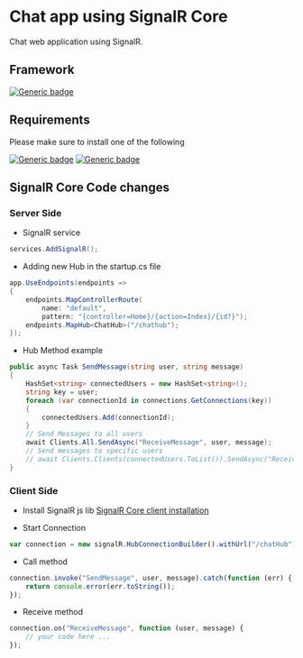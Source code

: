 # Chat app using SignalR Core

Chat web application using SignalR.

## Framework
[![Generic badge](https://img.shields.io/badge/.NET%20CORE-3.1-red.svg)](https://shields.io/)

## Requirements

Please make sure to install one of the following

[![Generic badge](https://img.shields.io/badge/SDK-Download-blue.svg)](https://download.visualstudio.microsoft.com/download/pr/9f010da2-d510-4271-8dcc-ad92b8b9b767/d2dd394046c20e0563ce5c45c356653f/dotnet-runtime-3.1.0-win-x64.exe
)
[![Generic badge](https://img.shields.io/badge/RUNTIME-Download-blue.svg)](https://download.visualstudio.microsoft.com/download/pr/639f7cfa-84f8-48e8-b6c9-82634314e28f/8eb04e1b5f34df0c840c1bffa363c101/dotnet-sdk-3.1.100-win-x64.exe
)

## SignalR Core Code changes
### Server Side
- SignalR service
```csharp
services.AddSignalR();
```
- Adding new Hub in the startup.cs file
```csharp
app.UseEndpoints(endpoints =>
{
    endpoints.MapControllerRoute(
        name: "default",
        pattern: "{controller=Home}/{action=Index}/{id?}");
    endpoints.MapHub<ChatHub>("/chathub");
});
```
- Hub Method example
```csharp
public async Task SendMessage(string user, string message)
{
    HashSet<string> connectedUsers = new HashSet<string>();
    string key = user;
    foreach (var connectionId in connections.GetConnections(key))
    {
        connectedUsers.Add(connectionId);
    }
    // Send Messages to all users
    await Clients.All.SendAsync("ReceiveMessage", user, message);
    // Send messages to specific users
    // await Clients.Clients(connectedUsers.ToList()).SendAsync("ReceiveMessage", user, message);
}
```

### Client Side

- Install SignalR js lib
[SignalR Core client installation](https://docs.microsoft.com/en-us/aspnet/core/signalr/javascript-client?view=aspnetcore-3.1#install-the-signalr-client-package)

- Start Connection
```js
var connection = new signalR.HubConnectionBuilder().withUrl("/chatHub").build();
```

- Call method
```js
connection.invoke("SendMessage", user, message).catch(function (err) {
    return console.error(err.toString());
});
```

- Receive method
```js
connection.on("ReceiveMessage", function (user, message) {
    // your code here ...
});
```

